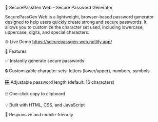 🔐 SecurePassGen Web – Secure Password Generator

SecurePassGen Web is a lightweight, browser-based password generator designed to help users quickly create strong and secure passwords. It allows you to customize the character set used, including lowercase, uppercase, digits, and special characters.

🌐 Live Demo
https://securepassgen-web.netlify.app/

🚀 Features

✅ Instantly generate secure passwords

🔒 Customizable character sets: letters (lower/upper), numbers, symbols

🎛️ Adjustable password length (default: 16 characters)

🖱️ One-click copy to clipboard

💡 Built with HTML, CSS, and JavaScript

📱 Responsive and mobile-friendly
